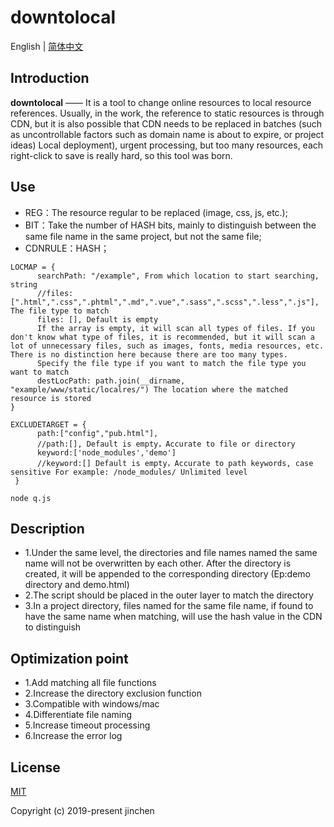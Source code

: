 # downtolocal
English | [简体中文](./README.md) 
## Introduction
**downtolocal** —— It is a tool to change online resources to local resource references. Usually, in the work, the reference to static resources is through CDN, but it is also possible that CDN needs to be replaced in batches (such as uncontrollable factors such as domain name is about to expire, or project ideas) Local deployment), urgent processing, but too many resources, each right-click to save is really hard, so this tool was born.
## Use
- REG：The resource regular to be replaced (image, css, js, etc.);
- BIT：Take the number of HASH bits, mainly to distinguish between the same file name in the same project, but not the same file;
- CDNRULE：HASH；
```
LOCMAP = {
      searchPath: "/example", From which location to start searching, string
      //files: [".html",".css",".phtml",".md",".vue",".sass",".scss",".less",".js"], The file type to match
      files: [], Default is empty
      If the array is empty, it will scan all types of files. If you don't know what type of files, it is recommended, but it will scan a lot of unnecessary files, such as images, fonts, media resources, etc. There is no distinction here because there are too many types.
      Specify the file type if you want to match the file type you want to match
      destLocPath: path.join(__dirname, "example/www/static/localres/") The location where the matched resource is stored
}
```
    
    
```
EXCLUDETARGET = {
      path:["config","pub.html"],
      //path:[], Default is empty，Accurate to file or directory
      keyword:['node_modules','demo'] 
      //keyword:[] Default is empty，Accurate to path keywords, case sensitive For example: /node_modules/ Unlimited level
 }
```

```
node q.js
```

## Description
- 1.Under the same level, the directories and file names named the same name will not be overwritten by each other. After the directory is created, it will be appended to the corresponding directory (Ep:demo directory and demo.html)
- 2.The script should be placed in the outer layer to match the directory
- 3.In a project directory, files named for the same file name, if found to have the same name when matching, will use the hash value in the CDN to distinguish

## Optimization point
- 1.Add matching all file functions
- 2.Increase the directory exclusion function
- 3.Compatible with windows/mac
- 4.Differentiate file naming
- 5.Increase timeout processing
- 6.Increase the error log

## License

[MIT](https://github.com/gitkingchen/downtolocal/blob/master/LICENSE)

Copyright (c) 2019-present jinchen